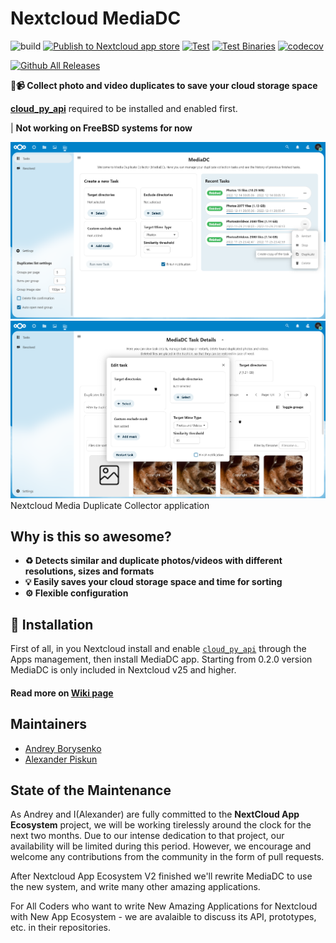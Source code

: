 # Nextcloud MediaDC

![build](https://github.com/cloud-py-api/mediadc/actions/workflows/create-release-draft.yml/badge.svg)
[![Publish to Nextcloud app store](https://github.com/cloud-py-api/mediadc/actions/workflows/publish-appstore.yml/badge.svg)](https://github.com/cloud-py-api/mediadc/actions/workflows/publish-appstore.yml)
[![Test](https://github.com/cloud-py-api/mediadc/actions/workflows/test.yml/badge.svg)](https://github.com/cloud-py-api/mediadc/actions/workflows/test.yml)
[![Test Binaries](https://github.com/cloud-py-api/mediadc/actions/workflows/test-binaries.yml/badge.svg)](https://github.com/cloud-py-api/mediadc/actions/workflows/test-binaries.yml)
[![codecov](https://codecov.io/gh/andrey18106/mediadc/branch/main/graph/badge.svg?token=SCV4L0KDPV)](https://codecov.io/gh/andrey18106/mediadc)

[![Github All Releases](https://img.shields.io/github/downloads/andrey18106/mediadc/total.svg)](https://github.com/cloud-py-api/mediadc/releases)

**📸📹 Collect photo and video duplicates to save your cloud storage space**

**[cloud_py_api](https://apps.nextcloud.com/apps/cloud_py_api)** required to be installed and enabled first.

| **Not working on FreeBSD systems for now**

![Home page](/screenshots/mediadc_home.png)
![Task page](/screenshots/mediadc_task_details_2.png)
Nextcloud Media Duplicate Collector application

## Why is this so awesome?

* **♻ Detects similar and duplicate photos/videos with different resolutions, sizes and formats**
* **💡 Easily saves your cloud storage space and time for sorting**
* **⚙ Flexible configuration**

## 🚀 Installation

First of all, in you Nextcloud install and enable [`cloud_py_api`](https://apps.nextcloud.com/apps/cloud_py_api) through the Apps management, then install MediaDC app.
Starting from 0.2.0 version MediaDC is only included in Nextcloud v25 and higher.
#### Read more on [Wiki page](https://github.com/cloud-py-api/mediadc/wiki)

## Maintainers

* [Andrey Borysenko](https://github.com/andrey18106)
* [Alexander Piskun](https://github.com/bigcat88)

## State of the Maintenance

As Andrey and I(Alexander) are fully committed to the **NextCloud App Ecosystem** project, 
we will be working tirelessly around the clock for the next two months. 
Due to our intense dedication to that project, our availability will be limited during this period. 
However, we encourage and welcome any contributions from the community in the form of pull requests.

After Nextcloud App Ecosystem V2 finished we'll rewrite MediaDC to use the new system, and write many other amazing applications.

For All Coders who want to write New Amazing Applications for 
Nextcloud with New App Ecosystem - we are avalaible to discuss its API, prototypes, etc. in their repositories. 
